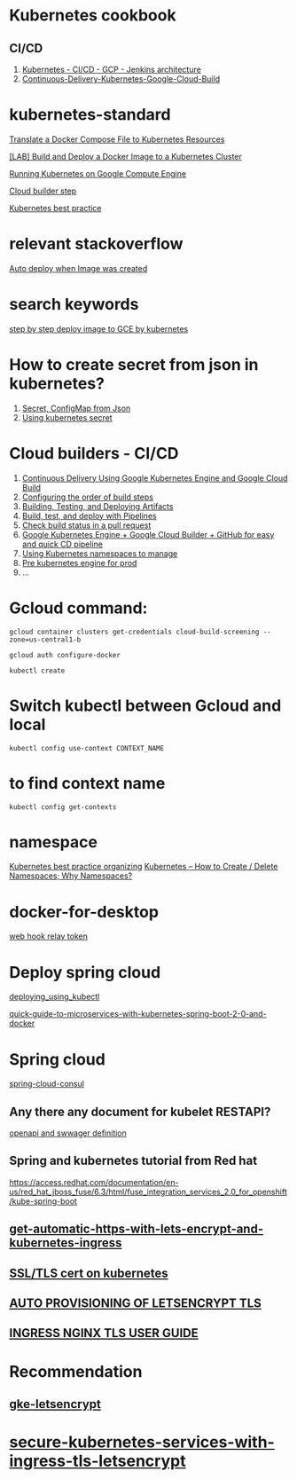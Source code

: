 # Kubernetes cookbook
## CI/CD
1. [Kubernetes - CI/CD - GCP - Jenkins architecture](https://cloud.google.com/solutions/continuous-delivery-jenkins-kubernetes-engine)
2. [Continuous-Delivery-Kubernetes-Google-Cloud-Build](https://stephenmann.io/post/continuous-delivery-using-google-kubernetes-engine-and-google-cloud-build/)

# kubernetes-standard
[Translate a Docker Compose File to Kubernetes Resources](https://kubernetes.io/docs/tasks/configure-pod-container/translate-compose-kubernetes/#build-and-push-docker-images)

[[LAB] Build and Deploy a Docker Image to a Kubernetes Cluster](https://www.qwiklabs.com/focuses/1738?locale=en&parent=catalog)

[Running Kubernetes on Google Compute Engine](https://kubernetes.io/docs/setup/turnkey/gce/)

[Cloud builder step](https://github.com/GoogleCloudPlatform/cloud-builders/tree/master/kubectl)

[Kubernetes best practice](https://www.weave.works/blog/kubernetes-best-practices)

# relevant stackoverflow
[Auto deploy when Image was created](https://stackoverflow.com/questions/46349803/is-there-a-way-to-automatically-deploy-to-gce-based-on-a-new-image-being-created)

# search keywords
[step by step deploy image to GCE by kubernetes](https://www.google.com/search?q=step+by+step+deploy+image+to+GCE+by+kubernetes&client=firefox-b-ab&ei=PDTZW-CrHMby8AWSqpeQCA&start=10&sa=N&ved=0ahUKEwjgub6q8K_eAhVGObwKHRLVBYIQ8tMDCLUB&biw=1920&bih=916)

# How to create secret from json in kubernetes?
1.  [Secret, ConfigMap from Json](https://medium.com/google-cloud/kubernetes-configmaps-and-secrets-part-2-3dc37111f0dc)
2.  [Using kubernetes secret](https://medium.com/platformer-blog/using-kubernetes-secrets-5e7530e0378a)

# Cloud builders - CI/CD

1.  [Continuous Delivery Using Google Kubernetes Engine and Google Cloud Build](https://stephenmann.io/post/continuous-delivery-using-google-kubernetes-engine-and-google-cloud-build/)
2.  [Configuring the order of build steps](https://cloud.google.com/cloud-build/docs/configuring-builds/configure-build-step-order)
3.  [Building, Testing, and Deploying Artifacts](https://cloud.google.com/cloud-build/docs/configuring-builds/build-test-deploy-artifacts)
4.  [Build, test, and deploy with Pipelines](https://confluence.atlassian.com/bitbucket/build-test-and-deploy-with-pipelines-792496469.html)
5.  [Check build status in a pull request](https://confluence.atlassian.com/bitbucket/check-build-status-in-a-pull-request-945541505.html)
6.  [Google Kubernetes Engine + Google Cloud Builder + GitHub for easy and quick CD pipeline](https://itnext.io/google-kubernetes-engine-google-cloud-builder-github-for-easy-and-quick-cd-pipeline-8aca663f1118)
7.  [Using Kubernetes namespaces to manage](https://kubernetes.io/blog/2015/08/using-kubernetes-namespaces-to-manage/)
8.  [Pre kubernetes engine for prod](https://cloud.google.com/solutions/prep-kubernetes-engine-for-prod)
9.  ...
# Gcloud command:

`gcloud container clusters get-credentials cloud-build-screening --zone=us-central1-b`

`gcloud auth configure-docker`

`kubectl create `

# Switch kubectl between Gcloud and local

`kubectl config use-context CONTEXT_NAME`

# to find context name 

`kubectl config get-contexts`

# namespace
[Kubernetes best practice organizing](https://cloud.google.com/blog/products/gcp/kubernetes-best-practices-organizing-with-namespaces?hl=no)
[Kubernetes – How to Create / Delete Namespaces; Why Namespaces?](https://vitalflux.com/kubernetes-create-delete-namespaces-namespaces/)


# docker-for-desktop

[web hook relay token](https://my.webhookrelay.com/tokens)



# Deploy spring cloud 
[deploying_using_kubectl](https://docs.spring.io/spring-cloud-dataflow-server-kubernetes/docs/1.4.0.RELEASE/reference/htmlsingle/#_deploying_using_kubectl)

[quick-guide-to-microservices-with-kubernetes-spring-boot-2-0-and-docker](https://piotrminkowski.wordpress.com/2018/08/02/quick-guide-to-microservices-with-kubernetes-spring-boot-2-0-and-docker/comment-page-1/#comment-1327)
# Spring cloud
[spring-cloud-consul](https://www.baeldung.com/spring-cloud-consul)


##  Any there any document for kubelet RESTAPI?
[openapi and swwager definition](https://kubernetes.io/docs/concepts/overview/kubernetes-api/#openapi-and-swagger-definitions)

##  Spring and kubernetes tutorial from Red hat
https://access.redhat.com/documentation/en-us/red_hat_jboss_fuse/6.3/html/fuse_integration_services_2.0_for_openshift/kube-spring-boot

##  [get-automatic-https-with-lets-encrypt-and-kubernetes-ingress](https://akomljen.com/get-automatic-https-with-lets-encrypt-and-kubernetes-ingress/)
##  [SSL/TLS cert on kubernetes](https://github.com/hungbang/cert-manager)
##  [AUTO PROVISIONING OF LETSENCRYPT TLS](https://medium.com/@maninder.bindra/auto-provisioning-of-letsencrypt-tls-certificates-for-kubernetes-services-deployed-to-an-aks-52fd437b06b0)
##  [INGRESS NGINX TLS USER GUIDE](https://kubernetes.github.io/ingress-nginx/user-guide/tls/)
# Recommendation 
##  [gke-letsencrypt](https://github.com/ahmetb/gke-letsencrypt)
# [secure-kubernetes-services-with-ingress-tls-letsencrypt](https://docs.bitnami.com/kubernetes/how-to/secure-kubernetes-services-with-ingress-tls-letsencrypt/)
